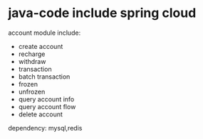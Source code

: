 # java-code include spring cloud
account module include:
- create account
- recharge
- withdraw
- transaction
- batch transaction
- frozen
- unfrozen
- query account info 
- query account flow
- delete account

dependency:
mysql,redis